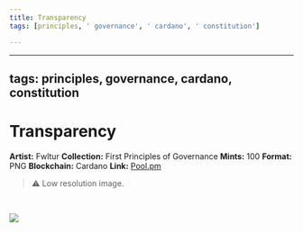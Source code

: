 ```yaml
---
title: Transparency
tags: [principles, ' governance', ' cardano', ' constitution']

---
```


---
tags: principles, governance, cardano, constitution
---

# Transparency

**Artist:** Fwltur
**Collection:** First Principles of Governance
**Mints:** 100
**Format:** PNG
**Blockchain:** Cardano
**Link:** [Pool.pm](https://pool.pm/asset1xuv4jwjhqtwnz8q2annkgv8hlg7reya73kywvs)

>:warning: Low resolution image.
>
<br>

![](https://i.imgur.com/vCFFiAm.jpg)

